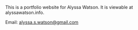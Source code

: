 This is a portfolio website for Alyssa Watson. It is viewable at alyssawatson.info.

Email: alyssa.s.watson@gmail.com
